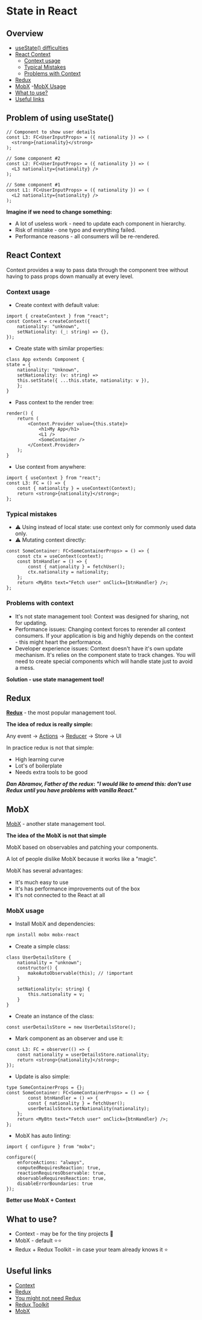 # State in React

## Overview

- [useState() difficulties](#problem-of-using-usestate)
- [React Context](#react-context)
    - [Context usage](#context-usage)
    - [Typical Mistakes](#typical-mistakes)
    - [Problems with Context](#problems-with-context)
- [Redux](#redux)
- [MobX](#mobx)
    -[MobX Usage](#mobx-usage)
- [What to use?](#what-to-use)
- [Useful links](#useful-links)

## Problem of using useState()

```tsx
// Component to show user details
const L3: FC<UserInputProps> = ({ nationality }) => (
  <strong>{nationality}</strong>
);

// Some component #2
const L2: FC<UserInputProps> = ({ nationality }) => (
  <L3 nationality={nationality} />
);

// Some component #1
const L1: FC<UserInputProps> = ({ nationality }) => (
  <L2 nationality={nationality} />
);
```

**Imagine if we need to change something:**

- A lot of useless work - need to update each component in hierarchy.
- Risk of mistake - one typo and everything failed.
- Performance reasons - all consumers will be re-rendered.

## React Context

Context provides a way to pass data through the component tree without having to pass props down manually at every level.

### Context usage

- Create context with default value:

```tsx
import { createContext } from "react";
const Context = createContext({
    nationality: "unknown",
    setNationality: (_: string) => {},
});
```

- Create state with similar properties:

```tsx
class App extends Component {
state = {
    nationality: "Unknown",
    setNationality: (v: string) =>
    this.setState({ ...this.state, nationality: v }),
    };
}
```

- Pass context to the render tree:

```tsx
render() {
    return (
        <Context.Provider value={this.state}>
            <h1>My App</h1>
            <L1 />
            <SomeContainer />
        </Context.Provider>
    );
}
```

- Use context from anywhere:

```tsx
import { useContext } from "react";
const L3: FC = () => {
    const { nationality } = useContext(Context);
    return <strong>{nationality}</strong>;
};
```

### Typical mistakes

- ⚠️ Using instead of local state: use context only for commonly used data only.
- ⚠️ Mutating context directly: 

```tsx
const SomeContainer: FC<SomeContainerProps> = () => {
    const ctx = useContext(context);
    const btnHandler = () => {
        const { nationality } = fetchUser();
        ctx.nationality = nationality;
    };
    return <MyBtn text="Fetch user" onClick={btnHandler} />;
};
```

### Problems with context

- It's not state management tool: Context was designed for sharing, not for updating.
- Performance issues: Changing context forces to rerender all context consumers. If your application is big and highly depends on the context - this might heart the performance.
- Developer experience issues: Context doesn't have it's own update mechanism. It's relies on the component state to track changes. You will need to create special components which will handle state just to avoid a mess.

**Solution - use state management tool!**

## Redux

**[Redux](https://github.com/reduxjs/redux)** - the most popular management tool.

**The idea of redux is really simple:**

Any event -> [Actions](https://www.tutorialspoint.com/redux/redux_actions.htm) -> [Reducer](https://redux.js.org/tutorials/fundamentals/part-3-state-actions-reducers) -> Store -> UI

In practice redux is not that simple:

- High learning curve
- Lot's of boilerplate
- Needs extra tools to be good

***Dan Abramov, Father of the redux*: *"I would like to amend this: don't use Redux until you have problems with vanilla React."***

## MobX

[MobX](https://github.com/mobxjs/mobx) - another state management tool.

**The idea of the MobX is not that simple**

MobX based on observables and patching your components.

A lot of people dislike MobX because it works like a "magic".

MobX has several advantages: 

- It's much easy to use
- It's has performance improvements out of the box
- It's not connected to the React at all

### MobX usage

- Install MobX and dependencies:

```bash
npm install mobx mobx-react
```

- Create a simple class:

```tsx
class UserDetailsStore {
    nationality = "unknown";
    constructor() {
        makeAutoObservable(this); // !important
    }
 
    setNationality(v: string) {
        this.nationality = v;
    }
}
```

- Create an instance of the class:

```tsx
const userDetailsStore = new UserDetailsStore();
```

- Mark component as an observer and use it:

```tsx
const L3: FC = observer(() => {
    const nationality = userDetailsStore.nationality;
    return <strong>{nationality}</strong>;
});
```

- Update is also simple: 

```tsx
type SomeContainerProps = {};
const SomeContainer: FC<SomeContainerProps> = () => {
        const btnHandler = () => {
        const { nationality } = fetchUser();
        userDetailsStore.setNationality(nationality);
    };
    return <MyBtn text="Fetch user" onClick={btnHandler} />;
};
```

- MobX has auto linting: 

```tsx
import { configure } from "mobx";
 
configure({
    enforceActions: "always",
    computedRequiresReaction: true,
    reactionRequiresObservable: true,
    observableRequiresReaction: true,
    disableErrorBoundaries: true
});
```

**Better use MobX + Context**

## What to use?

- Context - may be for the tiny projects 🤔
- MobX - default ⭐⭐
- Redux + Redux Toolkit - in case your team already knows it ⭐

## Useful links

- [Context](https://reactjs.org/docs/context.html)
- [Redux](https://redux.js.org/)
- [You might not need Redux](https://medium.com/@dan_abramov/you-might-not-need-redux-be46360cf367)
- [Redux Toolkit](https://js.org/?reduxtoolkit)
- [MobX](https://mobx.js.org/react-integration.html)